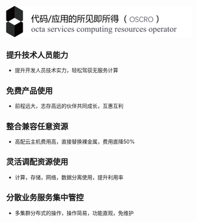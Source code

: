 ![](readme/images/indexlogo.png)

## 提升技术人员能力

- 提升开发人员技术实力，轻松驾驭无服务计算

## 免费产品使用

- 前程远大，志存高远的伙伴共同成长，互惠互利 

## 整合兼容任意资源

- 高配云主机费用高，直接替换裸金属，费用直降50%

## 灵活调配资源使用

- 计算，存储，网络，数据分离使用，提升利用率

## 分散业务服务集中管控

- 多集群分布式的操作，操作简易，功能直观，免维护

